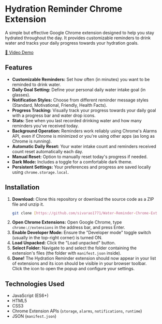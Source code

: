 # Hydration Reminder Chrome Extension

A simple but effective Google Chrome extension designed to help you stay hydrated throughout the day. It provides customizable reminders to drink water and tracks your daily progress towards your hydration goals.

[🎥 Video Demo](https://drive.google.com/file/d/1B5kAAKJGTJvXseAaqHNHmZ5QDD801144/view?usp=sharing)


## Features

* **Customizable Reminders:** Set how often (in minutes) you want to be reminded to drink water.
* **Daily Goal Setting:** Define your personal daily water intake goal (in glasses).
* **Notification Styles:** Choose from different reminder message styles (Standard, Motivational, Friendly, Health Facts).
* **Progress Tracking:** Visually track your progress towards your daily goal with a progress bar and water drop icons.
* **Stats:** See when you last recorded drinking water and how many reminders you've received today.
* **Background Operation:** Reminders work reliably using Chrome's Alarms API, even if Chrome is minimized or you're using other apps (as long as Chrome is running).
* **Automatic Daily Reset:** Your water intake count and reminders received count reset automatically each day.
* **Manual Reset:** Option to manually reset today's progress if needed.
* **Dark Mode:** Includes a toggle for a comfortable dark theme.
* **Persistent Settings:** Your preferences and progress are saved locally using `chrome.storage.local`.

## Installation

1.  **Download:** Clone this repository or download the source code as a ZIP file and unzip it.
    ```bash
    git clone [https://github.com/sivarao1771/Water-Reminder-Chrome-Extension.git](https://github.com/sivarao1771/Water-Reminder-Chrome-Extension.git)
    ```
2.  **Open Chrome Extensions:** Open Google Chrome, type `chrome://extensions` in the address bar, and press Enter.
3.  **Enable Developer Mode:** Ensure the "Developer mode" toggle switch (usually in the top-right corner) is turned ON.
4.  **Load Unpacked:** Click the "Load unpacked" button.
5.  **Select Folder:** Navigate to and select the folder containing the extension's files (the folder with `manifest.json` inside).
6.  **Done!** The Hydration Reminder extension should now appear in your list of extensions and its icon should be visible in your browser toolbar. Click the icon to open the popup and configure your settings.

## Technologies Used

* JavaScript (ES6+)
* HTML5
* CSS3
* Chrome Extension APIs (`storage`, `alarms`, `notifications`, `runtime`)
* JSON (`manifest.json`)

